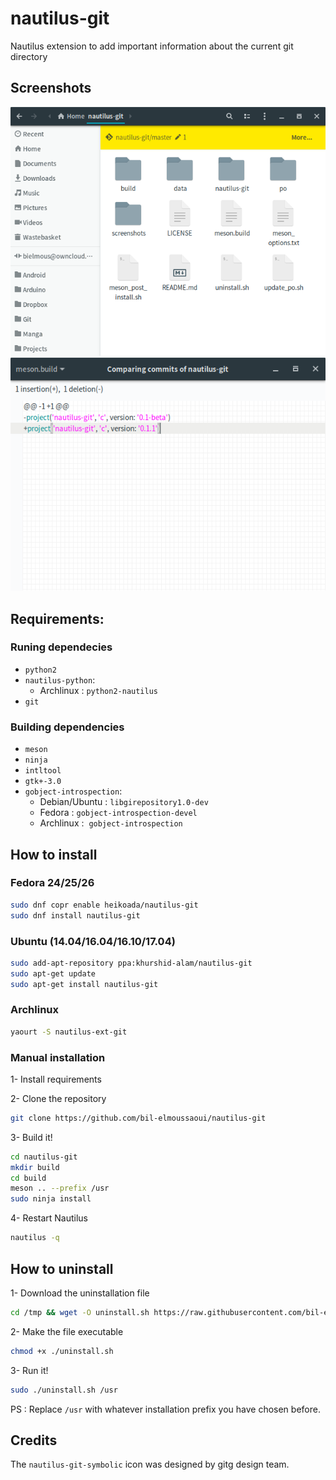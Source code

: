 # nautilus-git
Nautilus extension to add important information about the current git directory

## Screenshots

 <div align="center"><img src="screenshots/screenshot1.png" alt="Preview" /></div>

 <div align="center"><img src="screenshots/screenshot2.png" alt="Preview" /></div>



## Requirements:
### Runing dependecies
- `python2`
- `nautilus-python`:
  - Archlinux : `python2-nautilus`
- `git`

### Building dependencies
- `meson`
- `ninja`
- `intltool`
- `gtk+-3.0`
- `gobject-introspection`:
  - Debian/Ubuntu : `libgirepository1.0-dev` 
  - Fedora : `gobject-introspection-devel` 
  - Archlinux :  `gobject-introspection`

## How to install

### Fedora 24/25/26
```bash
sudo dnf copr enable heikoada/nautilus-git
sudo dnf install nautilus-git 
```
### Ubuntu (14.04/16.04/16.10/17.04)
```bash
sudo add-apt-repository ppa:khurshid-alam/nautilus-git
sudo apt-get update
sudo apt-get install nautilus-git
```
### Archlinux
```bash
yaourt -S nautilus-ext-git
```
### Manual installation
1- Install requirements

2- Clone the repository 
```bash
git clone https://github.com/bil-elmoussaoui/nautilus-git
```
3- Build it!
```bash
cd nautilus-git 
mkdir build
cd build
meson .. --prefix /usr
sudo ninja install
``` 
4- Restart Nautilus 
```bash
nautilus -q
```

## How to uninstall

1- Download the uninstallation file
```bash
cd /tmp && wget -O uninstall.sh https://raw.githubusercontent.com/bil-elmoussaoui/nautilus-git/master/uninstall.sh
```
2- Make the file executable
```bash
chmod +x ./uninstall.sh
```
3- Run it!
```bash
sudo ./uninstall.sh /usr

```
PS : Replace `/usr` with whatever installation prefix you have chosen before.

## Credits
The `nautilus-git-symbolic` icon was designed by gitg design team.
